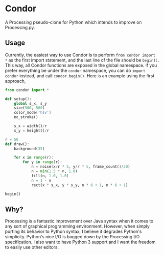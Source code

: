 # Condor
A Processing pseudo-clone for Python which intends to improve on Processing.py.

## Usage
Currently, the easiest way to use Condor is to perform `from condor import *`
as the first import statement, and the last line of the file should be
`begin()`. This way, all Condor functions are exposed in the global namespace.
If you prefer everything be under the `condor` namespace, you can do
`import condor` instead, and call `condor.begin()`. Here is an example using
the first approach,

```python
from condor import *

def setup():
    global s_x, s_y
    size(500, 500)
    color_mode('hsv')
    no_stroke()

    s_x = width()/r
    s_y = height()/r

r = 50
def draw():
    background(35)

    for x in range(r):
        for y in range(r):
            n = noise(x/r * 5, y/r * 5, frame_count()/50)
            n = min(1.5 * n, 1.0)
            fill(n, 1.0, 1.0)
            n = 1 - n
            rect(x * s_x, y * s_y, n * 6 + 1, n * 6 + 1)

begin()
```

## Why?
Processing is a fantastic improvement over Java syntax when it comes to any
sort of graphical programming environment. However, when simply porting its
behavior to Python syntax, I believe it degrades Python's simplicity. Python's
nice I/O is bogged down by the Processing I/O specification. I also want to
have Python 3 support and I want the freedom to easily use other editors.
